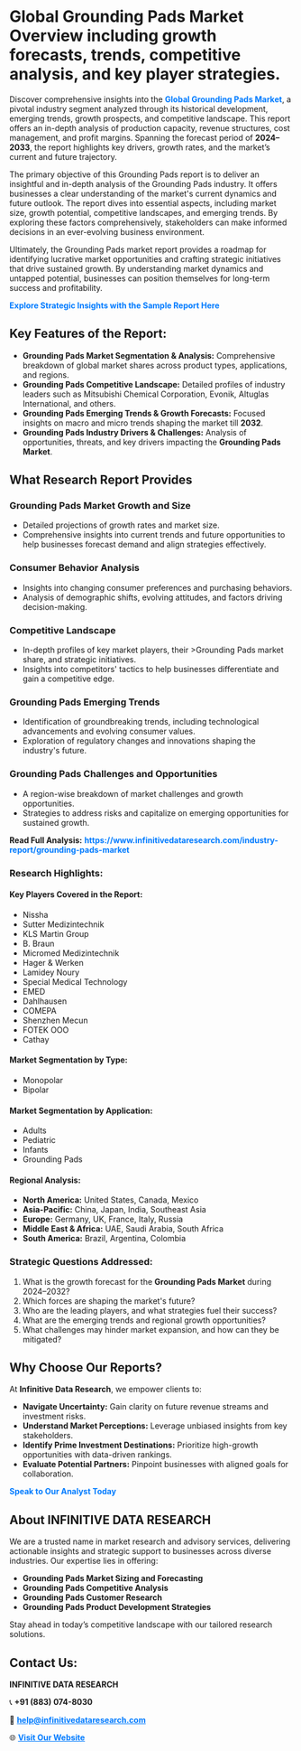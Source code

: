 <h1>Global Grounding Pads Market Overview including growth forecasts, trends, competitive analysis, and key player strategies.</h1>
<p>
Discover comprehensive insights into the 
<a href="https://www.infinitivedataresearch.com/industry-report/grounding-pads-market" rel="dofollow" style="color: #007BFF; text-decoration: none;"><strong>Global Grounding Pads Market</strong></a>, a pivotal industry segment analyzed through its historical development, emerging trends, growth prospects, and competitive landscape. This report offers an in-depth analysis of production capacity, revenue structures, cost management, and profit margins. Spanning the forecast period of <strong>2024–2033</strong>, the report highlights key drivers, growth rates, and the market’s current and future trajectory.
</p>
<p>
The primary objective of this Grounding Pads report is to deliver an insightful and in-depth analysis of the Grounding Pads industry. It offers businesses a clear understanding of the market's current dynamics and future outlook. The report dives into essential aspects, including market size, growth potential, competitive landscapes, and emerging trends. By exploring these factors comprehensively, stakeholders can make informed decisions in an ever-evolving business environment.
</p>
<p>
Ultimately, the Grounding Pads market report provides a roadmap for identifying lucrative market opportunities and crafting strategic initiatives that drive sustained growth. By understanding market dynamics and untapped potential, businesses can position themselves for long-term success and profitability.
</p>
<p>
<a href="https://www.infinitivedataresearch.com/request-sample/reportId=102079" style="color: #007BFF; text-decoration: none;"><strong>Explore Strategic Insights with the Sample Report Here</strong></a>
</p>

<h2>Key Features of the Report:</h2>
<ul>
<li><strong>Grounding Pads Market Segmentation & Analysis:</strong> Comprehensive breakdown of global market shares across product types, applications, and regions.</li>
<li><strong>Grounding Pads Competitive Landscape:</strong> Detailed profiles of industry leaders such as Mitsubishi Chemical Corporation, Evonik, Altuglas International, and others.</li>
<li><strong>Grounding Pads Emerging Trends & Growth Forecasts:</strong> Focused insights on macro and micro trends shaping the market till <strong>2032</strong>.</li>
<li><strong>Grounding Pads Industry Drivers & Challenges:</strong> Analysis of opportunities, threats, and key drivers impacting the <strong>Grounding Pads Market</strong>.</li>
</ul>

<h2>What Research Report Provides</h2>
<h3>Grounding Pads Market Growth and Size</h3>
<ul>
<li>Detailed projections of growth rates and market size.</li>
<li>Comprehensive insights into current trends and future opportunities to help businesses forecast demand and align strategies effectively.</li>
</ul>

<h3>Consumer Behavior Analysis</h3>
<ul>
<li>Insights into changing consumer preferences and purchasing behaviors.</li>
<li>Analysis of demographic shifts, evolving attitudes, and factors driving decision-making.</li>
</ul>

<h3>Competitive Landscape</h3>
<ul>
<li>In-depth profiles of key market players, their >Grounding Pads market share, and strategic initiatives.</li>
<li>Insights into competitors' tactics to help businesses differentiate and gain a competitive edge.</li>
</ul>

<h3>Grounding Pads Emerging Trends</h3>
<ul>
<li>Identification of groundbreaking trends, including technological advancements and evolving consumer values.</li>
<li>Exploration of regulatory changes and innovations shaping the industry's future.</li>
</ul>

<h3>Grounding Pads Challenges and Opportunities</h3>
<ul>
<li>A region-wise breakdown of market challenges and growth opportunities.</li>
<li>Strategies to address risks and capitalize on emerging opportunities for sustained growth.</li>
</ul>
<p><strong>Read Full Analysis:</strong> <a href="https://www.infinitivedataresearch.com/industry-report/grounding-pads-market" rel="dofollow" style="color: #007BFF; text-decoration: none;"><strong>https://www.infinitivedataresearch.com/industry-report/grounding-pads-market</strong></a></p>
<h3>Research Highlights:</h3>
<h4>Key Players Covered in the Report:</h4>
<ul><li>Nissha</li><li>Sutter Medizintechnik</li><li>KLS Martin Group</li><li>B. Braun</li><li>Micromed Medizintechnik</li><li>Hager &amp; Werken</li><li>Lamidey Noury</li><li>Special Medical Technology</li><li>EMED</li><li>Dahlhausen</li><li>COMEPA</li><li>Shenzhen Mecun</li><li>FOTEK OOO</li><li>Cathay</li></ul>
<h4>Market Segmentation by Type:</h4>
<ul><li>Monopolar</li><li>Bipolar</li></ul>
<h4>Market Segmentation by Application:</h4>
<ul><li>Adults</li><li>Pediatric</li><li>Infants</li><li>Grounding Pads</li></ul>

<h4>Regional Analysis:</h4>
<ul>
<li><strong>North America:</strong> United States, Canada, Mexico</li>
<li><strong>Asia-Pacific:</strong> China, Japan, India, Southeast Asia</li>
<li><strong>Europe:</strong> Germany, UK, France, Italy, Russia</li>
<li><strong>Middle East & Africa:</strong> UAE, Saudi Arabia, South Africa</li>
<li><strong>South America:</strong> Brazil, Argentina, Colombia</li>
</ul>

<h3>Strategic Questions Addressed:</h3>
<ol>
<li>What is the growth forecast for the <strong>Grounding Pads Market</strong> during 2024–2032?</li>
<li>Which forces are shaping the market's future?</li>
<li>Who are the leading players, and what strategies fuel their success?</li>
<li>What are the emerging trends and regional growth opportunities?</li>
<li>What challenges may hinder market expansion, and how can they be mitigated?</li>
</ol>

<h2>Why Choose Our Reports?</h2>
<p>At <strong>Infinitive Data Research</strong>, we empower clients to:</p>
<ul>
<li><strong>Navigate Uncertainty:</strong> Gain clarity on future revenue streams and investment risks.</li>
<li><strong>Understand Market Perceptions:</strong> Leverage unbiased insights from key stakeholders.</li>
<li><strong>Identify Prime Investment Destinations:</strong> Prioritize high-growth opportunities with data-driven rankings.</li>
<li><strong>Evaluate Potential Partners:</strong> Pinpoint businesses with aligned goals for collaboration.</li>
</ul>
<p><a href="https://www.infinitivedataresearch.com/industry-report/grounding-pads-market" rel="dofollow" style="color: #007BFF; text-decoration: none;"><strong>Speak to Our Analyst Today</strong></a></p>

<h2>About INFINITIVE DATA RESEARCH</h2>
<p>We are a trusted name in market research and advisory services, delivering actionable insights and strategic support to businesses across diverse industries. Our expertise lies in offering:</p>
<ul>
<li><strong>Grounding Pads Market Sizing and Forecasting</strong></li>
<li><strong>Grounding Pads Competitive Analysis</strong></li>
<li><strong>Grounding Pads Customer Research</strong></li>
<li><strong>Grounding Pads Product Development Strategies</strong></li>
</ul>
<p>Stay ahead in today’s competitive landscape with our tailored research solutions.</p>

<h2>Contact Us:</h2>
<p><strong>INFINITIVE DATA RESEARCH</strong></p>
<p>📞 <strong>+91 (883) 074-8030</strong></p>
<p>📧 <strong><a href="mailto:help@infinitivedataresearch.com" style="color: #007BFF;">help@infinitivedataresearch.com</a></strong></p>
<p>🌐 <strong><a href="https://www.infinitivedataresearch.com" rel="dofollow" style="color: #007BFF;">Visit Our Website</a></strong></p>